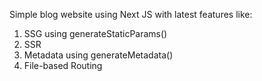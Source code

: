 Simple blog website using Next JS with latest features like:

1. SSG using generateStaticParams()
2. SSR
3. Metadata using generateMetadata()
4. File-based Routing
